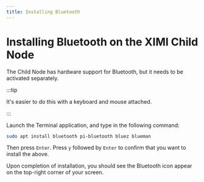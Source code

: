 ```yaml
---
title: Installing Bluetooth
---
```


# Installing Bluetooth on the XIMI Child Node

The Child Node has hardware support for Bluetooth, but it needs to be activated separately.

:::tip

It's easier to do this with a keyboard and mouse attached.

:::

Launch the Terminal application, and type in the following command:

```bash
sudo apt install bluetooth pi-bluetooth bluez blueman
```

Then press `Enter`. Press `y` followed by `Enter` to confirm that you want to install the above.

Upon completion of installation, you should see the Bluetooth icon appear on the top-right corner of your screen.
